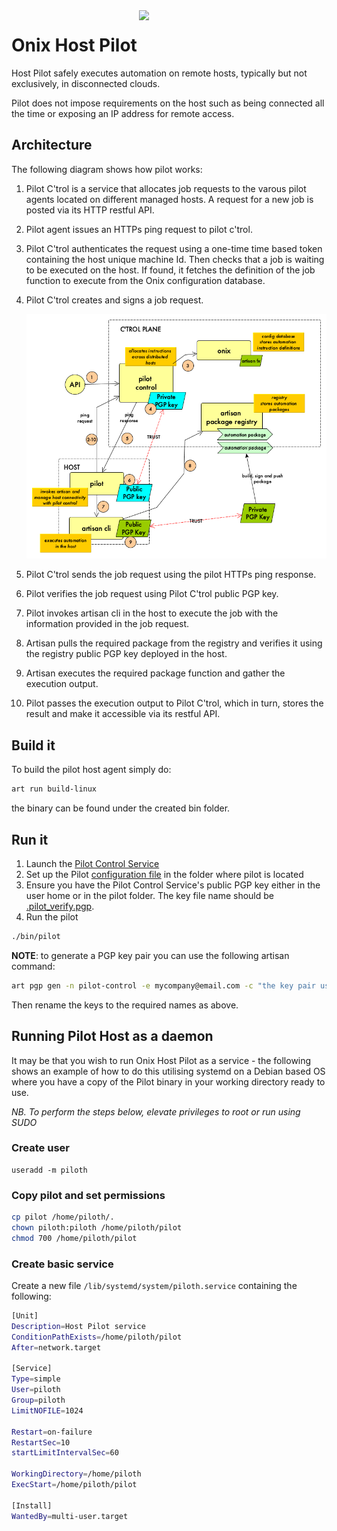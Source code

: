 <img src="https://raw.githubusercontent.com/gatblau/onix/develop/piloth/pilot.png" width="300" align="right"/>

# Onix Host Pilot

Host Pilot safely executes automation on remote hosts, typically but not exclusively, in disconnected clouds.

Pilot does not impose requirements on the host such as being connected all the time or exposing an IP address for remote access.

## Architecture

The following diagram shows how pilot works:

1. Pilot C'trol is a service that allocates job requests to the varous pilot agents located on different managed hosts. A request for a new job is posted via its HTTP restful API.
2. Pilot agent issues an HTTPs ping request to pilot c'trol.
3. Pilot C'trol authenticates the request using a one-time time based token containing the host unique machine Id. Then checks that a job is waiting to be executed on the host. If found, it fetches the definition of the job function to execute from the Onix configuration database.
4. Pilot C'trol creates and signs a job request.

   ![architecture](docs/piloth.png)

5. Pilot C'trol sends the job request using the pilot HTTPs ping response.
6. Pilot verifies the job request using Pilot C'trol public PGP key.
7. Pilot invokes artisan cli in the host to execute the job with the information provided in the job request.
8. Artisan pulls the required package from the registry and verifies it using the registry public PGP key deployed in the host.
9. Artisan executes the required package function and gather the execution output.
10. Pilot passes the execution output to Pilot C'trol, which in turn, stores the result and make it accessible via its restful API.

## Build it

To build the pilot host agent simply do:

```bash
art run build-linux
```

the binary can be found under the created bin folder.

## Run it

1. Launch the [Pilot Control Service](https://github.com/gatblau/onix/tree/develop/pilotctl/docker)
2. Set up the Pilot [configuration file](.pilot) in the folder where pilot is located
3. Ensure you have the Pilot Control Service's public PGP key either in the user home or in the pilot folder. The key file name should be [.pilot_verify.pgp](.pilot_verify.pgp).
4. Run the pilot

```bash
./bin/pilot
```

**NOTE**: to generate a PGP key pair you can use the following artisan command:

```bash
art pgp gen -n pilot-control -e mycompany@email.com -c "the key pair used by pilotctl service"
```

Then rename the keys to the required names as above.

## Running Pilot Host as a daemon

It may be that you wish to run Onix Host Pilot as a service - the following shows an example of how to do this utilising systemd on a Debian based OS where you have a copy of the Pilot binary in your working directory ready to use.

*NB. To perform the steps below, elevate privileges to root or run using SUDO*

### Create user

```
useradd -m piloth
```

### Copy pilot and set permissions

```bash
cp pilot /home/piloth/.
chown piloth:piloth /home/piloth/pilot
chmod 700 /home/piloth/pilot
```

### Create basic service

Create a new file `/lib/systemd/system/piloth.service` containing the following:

```bash
[Unit]
Description=Host Pilot service
ConditionPathExists=/home/piloth/pilot
After=network.target
 
[Service]
Type=simple
User=piloth
Group=piloth
LimitNOFILE=1024

Restart=on-failure
RestartSec=10
startLimitIntervalSec=60

WorkingDirectory=/home/piloth
ExecStart=/home/piloth/pilot

[Install]
WantedBy=multi-user.target
```

